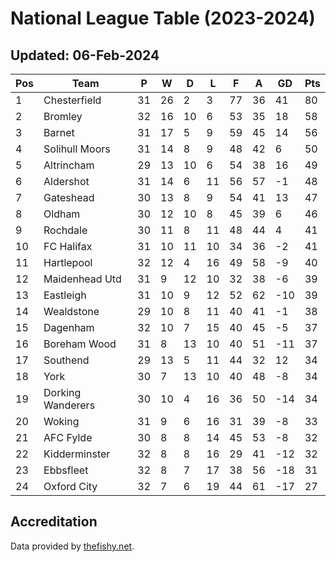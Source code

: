 # National League Table (2023-2024)
## Updated: 06-Feb-2024

| Pos | Team | P | W | D | L | F | A | GD | Pts |
| --- | --- | --- | --- | --- | --- | --- | --- | --- | --- |
| 1 | Chesterfield | 31 | 26 | 2 | 3 | 77 | 36 | 41 | 80 |
| 2 | Bromley | 32 | 16 | 10 | 6 | 53 | 35 | 18 | 58 |
| 3 | Barnet | 31 | 17 | 5 | 9 | 59 | 45 | 14 | 56 |
| 4 | Solihull Moors | 31 | 14 | 8 | 9 | 48 | 42 | 6 | 50 |
| 5 | Altrincham | 29 | 13 | 10 | 6 | 54 | 38 | 16 | 49 |
| 6 | Aldershot | 31 | 14 | 6 | 11 | 56 | 57 | -1 | 48 |
| 7 | Gateshead | 30 | 13 | 8 | 9 | 54 | 41 | 13 | 47 |
| 8 | Oldham | 30 | 12 | 10 | 8 | 45 | 39 | 6 | 46 |
| 9 | Rochdale | 30 | 11 | 8 | 11 | 48 | 44 | 4 | 41 |
| 10 | FC Halifax | 31 | 10 | 11 | 10 | 34 | 36 | -2 | 41 |
| 11 | Hartlepool | 32 | 12 | 4 | 16 | 49 | 58 | -9 | 40 |
| 12 | Maidenhead Utd | 31 | 9 | 12 | 10 | 32 | 38 | -6 | 39 |
| 13 | Eastleigh | 31 | 10 | 9 | 12 | 52 | 62 | -10 | 39 |
| 14 | Wealdstone | 29 | 10 | 8 | 11 | 40 | 41 | -1 | 38 |
| 15 | Dagenham | 32 | 10 | 7 | 15 | 40 | 45 | -5 | 37 |
| 16 | Boreham Wood | 31 | 8 | 13 | 10 | 40 | 51 | -11 | 37 |
| 17 | Southend | 29 | 13 | 5 | 11 | 44 | 32 | 12 | 34 |
| 18 | York | 30 | 7 | 13 | 10 | 40 | 48 | -8 | 34 |
| 19 | Dorking Wanderers | 30 | 10 | 4 | 16 | 36 | 50 | -14 | 34 |
| 20 | Woking | 31 | 9 | 6 | 16 | 31 | 39 | -8 | 33 |
| 21 | AFC Fylde | 30 | 8 | 8 | 14 | 45 | 53 | -8 | 32 |
| 22 | Kidderminster | 32 | 8 | 8 | 16 | 29 | 41 | -12 | 32 |
| 23 | Ebbsfleet | 32 | 8 | 7 | 17 | 38 | 56 | -18 | 31 |
| 24 | Oxford City | 32 | 7 | 6 | 19 | 44 | 61 | -17 | 27 |

## Accreditation 

Data provided by [thefishy.net](https://www.thefishy.net/).